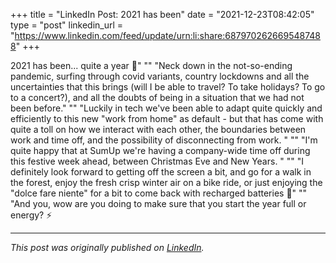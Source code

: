 +++
title = "LinkedIn Post: 2021 has been"
date = "2021-12-23T08:42:05"
type = "post"
linkedin_url = "https://www.linkedin.com/feed/update/urn:li:share:6879702626695487488"
+++

2021 has been... quite a year 🤪"
""
"Neck down in the not-so-ending pandemic, surfing through covid variants, country lockdowns and all the uncertainties that this brings (will I be able to travel? To take holidays? To go to a concert?), and all the doubts of being in a situation that we had not been before."
""
"Luckily in tech we've been able to adapt quite quickly and efficiently to this new "work from home" as default - but that has come with quite a toll on how we interact with each other, the boundaries between work and time off, and the possibility of disconnecting from work. "
""
"I'm quite happy that at SumUp we're having a company-wide time off during this festive week ahead, between Christmas Eve and New Years. "
""
"I definitely look forward to getting off the screen a bit, and go for a walk in the forest, enjoy the fresh crisp winter air on a bike ride, or just enjoying the "dolce fare niente" for a bit to come back with recharged batteries 🔋"
""
"And you, wow are you doing to make sure that you start the year full or energy? ⚡️

---

*This post was originally published on [LinkedIn](https://www.linkedin.com/in/adrianmoreno/recent-activity/all/).*